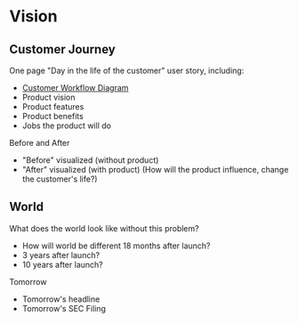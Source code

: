 # Vision

## Customer Journey

One page "Day in the life of the customer" user story, including:
* [Customer Workflow Diagram](http://steveblank.com/?attachment_id=8997) 
* Product vision
* Product features
* Product benefits
* Jobs the product will do

Before and After
* "Before" visualized (without product)
* "After" visualized (with product) (How will the product influence, change the customer's life?)

## World 
What does the world look like without this problem? 
* How will world be different 18 months after launch? 
* 3 years after launch?
* 10 years after launch?

Tomorrow
* Tomorrow's headline
* Tomorrow's SEC Filing